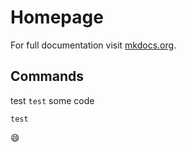 # Homepage

For full documentation visit [mkdocs.org](https://www.mkdocs.org).

## Commands

test `test` some code

```
test
```

:smile:
